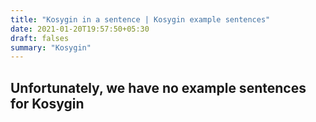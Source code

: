 ```yaml
---
title: "Kosygin in a sentence | Kosygin example sentences"
date: 2021-01-20T19:57:50+05:30
draft: falses
summary: "Kosygin"
---
```

## Unfortunately, we have no example sentences for Kosygin                 
